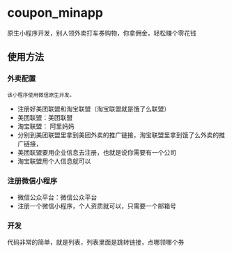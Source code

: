 # coupon_minapp
原生小程序开发，别人领外卖打车券购物，你拿佣金，轻松赚个零花钱

## 使用方法

### 外卖配置
`该小程序使用微信原生开发。`
* 注册好美团联盟和淘宝联盟（淘宝联盟就是饿了么联盟）
* 美团联盟：美团联盟
* 淘宝联盟： 阿里妈妈
* 分别到美团联盟里拿到美团外卖的推广链接，淘宝联盟里拿到饿了么外卖的推广链接，
* 美团联盟要用企业信息去注册，也就是说你需要有一个公司
* 淘宝联盟用个人信息就可以

### 注册微信小程序
* 微信公众平台：微信公众平台
* 注册一个微信小程序，个人资质就可以，只需要一个邮箱号

### 开发
代码非常的简单，就是列表，列表里面是跳转链接，点哪领哪个券


